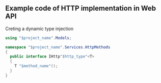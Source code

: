## Example code of HTTP implementation in Web API
Creting a dynamic type injection

```cs
using "$project_name".Models;

namespace "$project_name".Services.HttpMethods
{
  public interface IHttp"$http_type"<T>
  {
    T "$method_name"();
  }
}
```